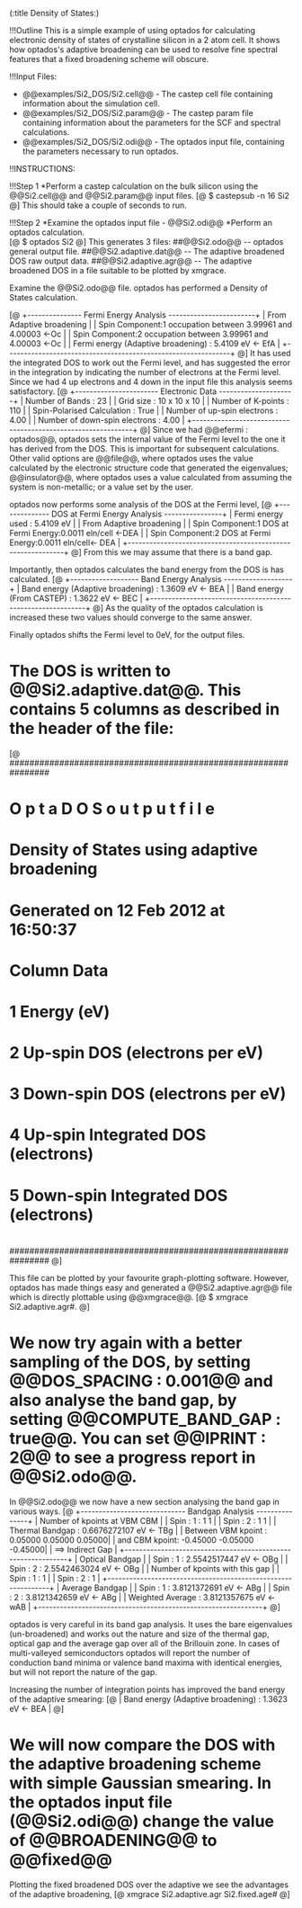 (:title Density of States:)

!!!Outline
This is a simple example of using optados for calculating electronic density of states of crystalline silicon in a 2 atom cell. It shows how optados's adaptive broadening can be used to resolve fine spectral features that a fixed broadening scheme will obscure.

!!!Input Files:
* @@examples/Si2_DOS/Si2.cell@@ - The castep cell file containing information about the simulation cell.
* @@examples/Si2_DOS/Si2.param@@ - The castep param file containing information about the parameters for the SCF and spectral calculations.
* @@examples/Si2_DOS/Si2.odi@@ - The optados input file, containing the parameters necessary to run optados.


!!INSTRUCTIONS:

!!!Step 1
*Perform a castep calculation on the bulk silicon using the  @@Si2.cell@@  and @@Si2.param@@ input files. 
[@
  $ castepsub -n 16 Si2 
@]
This should take a couple of seconds to run. 

!!!Step 2
*Examine the optados input file - @@Si2.odi@@
*Perform an optados calculation.   
[@
$ optados Si2
@]
This generates 3 files:
##@@Si2.odo@@ -- optados general output file.
##@@Si2.adaptive.dat@@ -- The adaptive broadened DOS raw output data.
##@@Si2.adaptive.agr@@ -- The adaptive broadened DOS in a file suitable to be plotted by  xmgrace.

Examine the @@Si2.odo@@ file.  optados has performed a Density of States calculation.

[@
+--------------- Fermi Energy Analysis ------------------------+
| From Adaptive broadening                                     |
| Spin Component:1 occupation between 3.99961 and 4.00003 <-Oc |
| Spin Component:2 occupation between 3.99961 and 4.00003 <-Oc | 
|       Fermi energy (Adaptive broadening) : 5.4109 eV  <- EfA |
+--------------------------------------------------------------+
@]
It has used the integrated DOS to work out the Fermi level, and has suggested the error in the integration by indicating the number of electrons at the Fermi level. Since we had 4 up electrons and 4 down in the input file this analysis seems satisfactory.
[@
+----------------------- Electronic Data ---------------------+
|  Number of Bands                           :       23       |
|  Grid size                                 :  10 x 10 x 10  |
|  Number of K-points                        :           110  |
|  Spin-Polarised Calculation                :           True |
|  Number of up-spin electrons               :          4.00  |
|  Number of down-spin electrons             :          4.00  |
+-------------------------------------------------------------+
@]
Since we had @@efermi : optados@@, optados sets the internal value of the Fermi level to the one it has derived from the DOS. This is important for subsequent calculations. Other valid options are @@file@@, where optados uses the value calculated by the electronic structure code that generated the eigenvalues;  @@insulator@@, where optados uses a value calculated from assuming the system is non-metallic; or a value set by the user.

optados now performs some analysis of the DOS at the Fermi level,
[@
+-------------- DOS at Fermi Energy Analysis ----------------+
|                          Fermi energy used :   5.4109 eV   |
| From Adaptive broadening                                   |
| Spin Component:1 DOS at Fermi Energy:0.0011 eln/cell <-DEA |
| Spin Component:2 DOS at Fermi Energy:0.0011 eln/cell<- DEA |
+------------------------------------------------------------+
@]
From this we may assume that there is a band gap.

Importantly, then optados calculates the band energy from the DOS is has calculated.
[@
+------------------- Band Energy Analysis -------------------+
|     Band energy (Adaptive broadening) : 1.3609 eV   <- BEA |
|     Band energy (From CASTEP) :         1.3622 eV   <- BEC |
+------------------------------------------------------------+
@]
As the quality of the optados calculation is increased these two values should converge to the same answer.

Finally optados shifts the Fermi level to 0eV, for the output files.

#  The DOS is written to @@Si2.adaptive.dat@@. This contains 5 columns as described in the header of the file:
[@
################################################################
#
#                  O p t a D O S   o u t p u t   f i l e 
#
#    Density of States using adaptive broadening
#  Generated on 12 Feb 2012 at 16:50:37 
# Column        Data
#    1        Energy (eV)
#    2        Up-spin DOS (electrons per eV)
#    3        Down-spin DOS (electrons per eV)
#    4        Up-spin Integrated DOS (electrons)
#    5        Down-spin Integrated DOS (electrons)
#
################################################################
@]

This file can be plotted by your favourite graph-plotting software. However, optados has made things easy and generated a  @@Si2.adaptive.agr@@ file which is directly plottable using @@xmgrace@@.
[@
$ xmgrace Si2.adaptive.agr#.
@]
# We now try again with a better sampling of the DOS, by setting @@DOS_SPACING : 0.001@@ and also analyse the band gap, by setting @@COMPUTE_BAND_GAP : true@@. You can set @@IPRINT : 2@@ to see a progress report in  @@Si2.odo@@. 

In  @@Si2.odo@@ we now have a new section analysing the band gap in various ways.
[@
+----------------------------- Bandgap Analysis ---------------+
|          Number of kpoints at       VBM       CBM            |
|                   Spin :   1  :      1         1             |
|                   Spin :   2  :      1         1             |
|               Thermal Bandgap :   0.6676272107  eV    <- TBg |
|            Between VBM kpoint :    0.05000    0.05000 0.05000|
|               and CBM kpoint:   -0.45000    -0.05000 -0.45000|
|             ==> Indirect Gap                                 |
+--------------------------------------------------------------+
|                            Optical Bandgap                   |
|                   Spin :   1  :     2.5542517447  eV  <- OBg |
|                   Spin :   2  :     2.5542463024  eV  <- OBg |
|          Number of kpoints with this gap                     |
|                   Spin :   1  :           1                  |
|                   Spin :   2  :           1                  |
+--------------------------------------------------------------+
|                            Average Bandgap                   |
|                   Spin :   1  :     3.8121372691  eV  <- ABg |
|                   Spin :   2  :     3.8121342659  eV  <- ABg |
|              Weighted Average :     3.8121357675  eV  <- wAB |
+--------------------------------------------------------------+
@]

optados is very careful in its band gap analysis. It uses the bare eigenvalues (un-broadened) and works out the nature and size of the thermal gap, optical gap and the average gap over all of the Brillouin zone. In cases of multi-valleyed semiconductors optados will report the number of conduction band minima or valence band maxima with identical energies, but will not report the nature of the gap. 

Increasing the number of integration points has improved the band energy of the adaptive smearing:
[@
|      Band energy (Adaptive broadening) :  1.3623 eV   <- BEA |
@]

#  We will now compare the DOS with the adaptive broadening scheme with simple Gaussian smearing. In the optados input file (@@Si2.odi@@) change the value of @@BROADENING@@ to @@fixed@@

Plotting the fixed broadened DOS over the adaptive we see the advantages of the adaptive broadening,
[@
xmgrace Si2.adaptive.agr Si2.fixed.age#
@]


